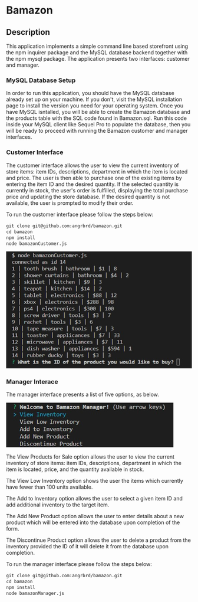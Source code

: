 # Bamazon
## Description
This application implements a simple command line based storefront using the npm inquirer package and the MySQL database backend together with the npm mysql package. The application presents two interfaces: customer and manager.

### MySQL Database Setup
In order to run this application, you should have the MySQL database already set up on your machine. If you don't, visit the MySQL installation page to install the version you need for your operating system. Once you have MySQL isntalled, you will be able to create the Bamazon database and the products table with the SQL code found in Bamazon.sql. Run this code inside your MySQL client like Sequel Pro to populate the database, then you will be ready to proceed with running the Bamazon customer and manager interfaces.

### Customer Interface
The customer interface allows the user to view the current inventory of store items: item IDs, descriptions, department in which the item is located and price. The user is then able to purchase one of the existing items by entering the item ID and the desired quantity. If the selected quantity is currently in stock, the user's order is fulfilled, displaying the total purchase price and updating the store database. If the desired quantity is not available, the user is prompted to modify their order.

To run the customer interface please follow the steps below:
```
git clone git@github.com:angrbrd/bamazon.git
cd bamazon
npm install
node bamazonCustomer.js
```
![customer](./images/customer.jpg)

### Manager Interace
The manager interface presents a list of five options, as below.

![manger](./images/manager.jpg)

The View Products for Sale option allows the user to view the current inventory of store items: item IDs, descriptions, department in which the item is located, price, and the quantity available in stock.

The View Low Inventory option shows the user the items which currently have fewer than 100 units available.

The Add to Inventory option allows the user to select a given item ID and add additional inventory to the target item.

The Add New Product option allows the user to enter details about a new product which will be entered into the database upon completion of the form.

The Discontinue Product option allows the user to delete a product from the inventory provided the ID of it will delete it from the database upon completion.

To run the manager interface please follow the steps below:
```
git clone git@github.com:angrbrd/bamazon.git
cd bamazon
npm install
node bamazonManager.js
```